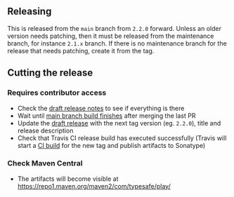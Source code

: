 ## Releasing

This is released from the `main` branch from `2.2.0` forward. Unless an older version needs patching, then it must be released from the maintenance branch, for instance `2.1.x` branch. If there is no maintenance branch for the release that needs patching, create it from the tag.

## Cutting the release

### Requires contributor access

- Check the [draft release notes](https://github.com/playframework/play-ws/releases) to see if everything is there
- Wait until [main branch build finishes](https://travis-ci.com/github/playframework/play-ws/builds) after merging the last PR
- Update the [draft release](https://github.com/playframework/play-ws/releases) with the next tag version (eg. `2.2.0`), title and release description
- Check that Travis CI release build has executed successfully (Travis will start a [CI build](https://travis-ci.com/github/playframework/play-ws/builds) for the new tag and publish artifacts to Sonatype)

### Check Maven Central

- The artifacts will become visible at https://repo1.maven.org/maven2/com/typesafe/play/
